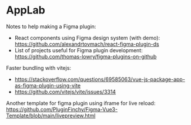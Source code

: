 # AppLab

Notes to help making a Figma plugin:

- React components using Figma design system (with demo): https://github.com/alexandrtovmach/react-figma-plugin-ds
- List of projects useful for Figma plugin development: https://github.com/thomas-lowry/figma-plugins-on-github

Faster bundling with vitejs:

- https://stackoverflow.com/questions/69585063/vue-js-package-app-as-figma-plugin-using-vite
- https://github.com/vitejs/vite/issues/3314

Another template for figma plugin using iframe for live reload: https://github.com/PluginFinchy/Figma-Vue3-Template/blob/main/livepreview.html